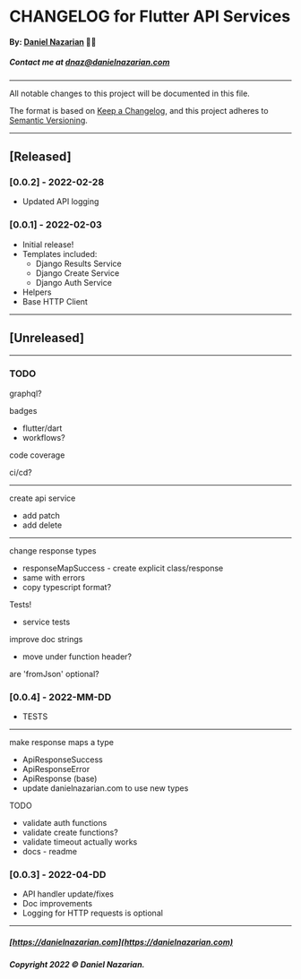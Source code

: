 # CHANGELOG for Flutter API Services
#### By: [Daniel Nazarian](https://danielnazarian) 🐧👹
##### Contact me at <dnaz@danielnazarian.com>

-------------------------------------------------------

All notable changes to this project will be documented in this file.

The format is based on [Keep a Changelog](https://keepachangelog.com/en/1.0.0/),
and this project adheres to [Semantic Versioning](https://semver.org/spec/v2.0.0.html).


-------------------------------------------------------

## [Released]

### [0.0.2] - 2022-02-28
- Updated API logging


### [0.0.1] - 2022-02-03
- Initial release!
- Templates included:
  - Django Results Service
  - Django Create Service
  - Django Auth Service
- Helpers
- Base HTTP Client



-------------------------------------------------------

## [Unreleased]

-------------------------------------------------------
### TODO

graphql?


badges
- flutter/dart
- workflows?

code coverage

ci/cd?

------

create api service
- add patch
- add delete

------

change response types
- responseMapSuccess - create explicit class/response
- same with errors
- copy typescript format?




Tests!
- service tests

improve doc strings
- move under function header?


are 'fromJson' optional?

### [0.0.4] - 2022-MM-DD
- TESTS

---

make response maps a type
- ApiResponseSuccess
- ApiResponseError
- ApiResponse (base)
- update danielnazarian.com to use new types

TODO
- validate auth functions
- validate create functions?
- validate timeout actually works
- docs - readme


### [0.0.3] - 2022-04-DD
- API handler update/fixes
- Doc improvements
- Logging for HTTP requests is optional



-------------------------------------------------------

##### [https://danielnazarian.com](https://danielnazarian.com)
##### Copyright 2022 © Daniel Nazarian.
